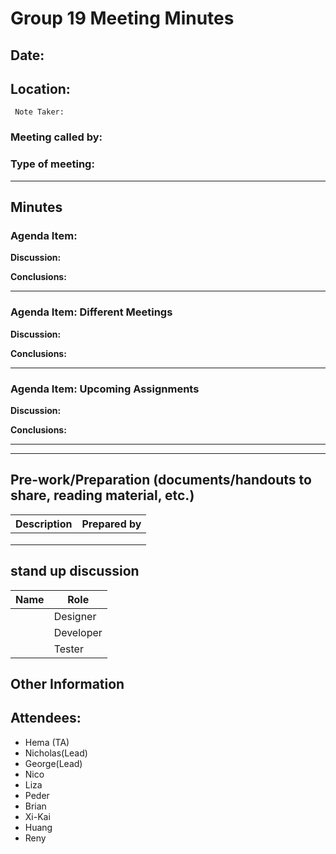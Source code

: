 # Group 19 Meeting Minutes #
## Date:  ##
## Location:  ##
     Note Taker: 

### **Meeting called by:** ###

### **Type of meeting:**  ###
--------------------------------------

## Minutes ##

### Agenda Item:     ###

**Discussion:**  


**Conclusions:**

-------

### Agenda Item:  Different Meetings ###

**Discussion:**  

**Conclusions:**

-------

### Agenda Item: Upcoming Assignments ###

**Discussion:**  


**Conclusions:**

-------

-----------------------------------
## Pre-work/Preparation (documents/handouts to share, reading material, etc.) ##
|Description|Prepared by|
|-----------|-----------|
|||
|||
|||
## stand up discussion ##
|Name|Role|
|----|----|
||Designer|
||Developer|
||Tester|

## Other Information ##


## Attendees: ##

- Hema (TA) 
- Nicholas(Lead) 
- George(Lead) 
- Nico 
- Liza 
- Peder 
- Brian 
- Xi-Kai 
- Huang 
- Reny
